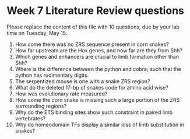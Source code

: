 # Week 7 Literature Review questions

Please replace the content of this file with 10 questions, due by your lab time on Tuesday, May 15.

1. How come there was no ZRS sequence present in corn snakes?
2. How far upstream are the Hox genes, and how far are they from Shh?
3. Which genes and enhancers are crucial to limb formation other than Shh?
4. Where is the difference between the python and cobra; such that the python has rudimentary digits.
5. The serpentized mouse is one with a snake ZRS region? 
6. What do the deleted 17-bp of snakes code for amino acid wise?
7. How was evolutionary rate measured?
8. How come the corn snake is missing such a large portion of the ZRS surrounding regions?
9. Why do the ETS binding sites show such constraint in paired limb vertebrates?
10. Why do homeodomain TFs display a similar loss of limb substitution in snakes?
